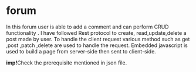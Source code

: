 # forum 

In this forum user is able to add a comment and can perform CRUD functionality .
I have followed Rest protocol to create, read,update,delete a post made by user.
To handle the client request various method such as get ,post ,patch ,delete are used to handle the request.
Embedded javascript is used to build a page from server-side then sent to client-side.

<p><b>imp!</b>Check the prerequisite mentioned in  json file.</p> 
